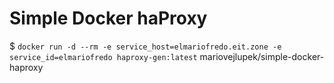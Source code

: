 Simple Docker haProxy
=====================

$ `docker run -d --rm -e service_host=elmariofredo.eit.zone -e service_id=elmariofredo haproxy-gen:latest`
mariovejlupek/simple-docker-haproxy
